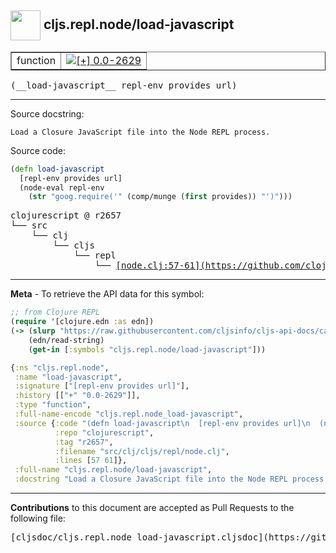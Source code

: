## <img width="48px" valign="middle" src="http://i.imgur.com/Hi20huC.png"> cljs.repl.node/load-javascript

 <table border="1">
<tr>

<td>function</td>
<td><a href="https://github.com/cljsinfo/cljs-api-docs/tree/0.0-2629"><img valign="middle" alt="[+] 0.0-2629" src="https://img.shields.io/badge/+-0.0--2629-lightgrey.svg"></a> </td>
</tr>
</table>

 <samp>
(__load-javascript__ repl-env provides url)<br>
</samp>

---




Source docstring:

```
Load a Closure JavaScript file into the Node REPL process.
```

Source code:

```clj
(defn load-javascript
  [repl-env provides url]
  (node-eval repl-env
    (str "goog.require('" (comp/munge (first provides)) "')")))
```

 <pre>
clojurescript @ r2657
└── src
    └── clj
        └── cljs
            └── repl
                └── <ins>[node.clj:57-61](https://github.com/clojure/clojurescript/blob/r2657/src/clj/cljs/repl/node.clj#L57-L61)</ins>
</pre>


---

__Meta__ - To retrieve the API data for this symbol:

```clj
;; from Clojure REPL
(require '[clojure.edn :as edn])
(-> (slurp "https://raw.githubusercontent.com/cljsinfo/cljs-api-docs/catalog/cljs-api.edn")
    (edn/read-string)
    (get-in [:symbols "cljs.repl.node/load-javascript"]))
```

```clj
{:ns "cljs.repl.node",
 :name "load-javascript",
 :signature ["[repl-env provides url]"],
 :history [["+" "0.0-2629"]],
 :type "function",
 :full-name-encode "cljs.repl.node_load-javascript",
 :source {:code "(defn load-javascript\n  [repl-env provides url]\n  (node-eval repl-env\n    (str \"goog.require('\" (comp/munge (first provides)) \"')\")))",
          :repo "clojurescript",
          :tag "r2657",
          :filename "src/clj/cljs/repl/node.clj",
          :lines [57 61]},
 :full-name "cljs.repl.node/load-javascript",
 :docstring "Load a Closure JavaScript file into the Node REPL process."}

```

---

__Contributions__ to this document are accepted as Pull Requests to the following file:

 <pre>
[cljsdoc/cljs.repl.node_load-javascript.cljsdoc](https://github.com/cljsinfo/cljs-api-docs/blob/master/cljsdoc/cljs.repl.node_load-javascript.cljsdoc)
</pre>

